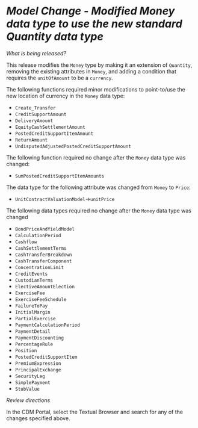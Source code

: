 # *Model Change - Modified Money data type to use the new standard Quantity data type*
_What is being released?_

This release modifies the `Money` type by making it an extension of `Quantity`, removing the existing attributes in `Money`, and adding a condition that requires the `unitOfAmount` to be a `currency`.

The following functions required minor modifications to point-to/use the new location of currency in the `Money` data type:
- `Create_Transfer`
- `CreditSupportAmount`
- `DeliveryAmount`
- `EquityCashSettlementAmount`
- `PostedCreditSupportItemAmount`
- `ReturnAmount`
- `UndisputedAdjustedPostedCreditSupportAmount`

The following function required no change after the `Money` data type was changed:
- `SumPostedCreditSupportItemAmounts`

The data type for the following attribute was changed from `Money` to `Price`:
- `UnitContractValuationModel`->`unitPrice`

The following data types required no change after the `Money` data type was changed
- `BondPriceAndYieldModel`
- `CalculationPeriod`
- `Cashflow`
- `CashSettlementTerms`
- `CashTransferBreakdown`
- `CashTransferComponent`
- `ConcentrationLimit`
- `CreditEvents`
- `CustodianTerms`
- `ElectiveAmountElection`
- `ExerciseFee`
- `ExerciseFeeSchedule`
- `FailureToPay`
- `InitialMargin`
- `PartialExercise`
- `PaymentCalculationPeriod`
- `PaymentDetail`
- `PaymentDiscounting`
- `PercentageRule`
- `Position`
- `PostedCreditSupportItem`
- `PremiumExpression`
- `PrincipalExchange`
- `SecurityLeg`
- `SimplePayment`
- `StubValue`

_Review directions_

In the CDM Portal, select the Textual Browser and search for any of the changes specified above. 
